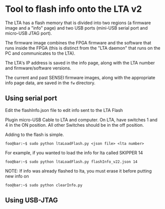 # Tool to flash info onto the LTA v2
The LTA has a flash memory that is divided into two regions (a firmware image and a "info" page) and two USB ports (mini-USB serial port and micro-USB JTAG port).

The firmware image combines the FPGA firmware and the software that runs inside the FPGA (this is distinct from the "LTA daemon" that runs on the PC and communicates to the LTA).

The LTA's IP address is saved in the info page, along with the LTA number and firmware/software versions.

The current and past SENSEI firmware images, along with the appropriate info page data, are saved in the `fw` directory.

## Using serial port
Edit the flashInfo.json file to edit info sent to the LTA Flash

Plugin micro-USB Cable to LTA and computer. On LTA, have switches 1 and 4 in the ON position. All other Switches should be in the off position.

Adding to the flash is simple.
```console
foo@bar:~$ sudo python ltaLoadFlash.py <json file> <lta number> 
``` 

For example, if you wanted to load the info for lta called SKIPPER 14
```console
foo@bar:~$ sudo python ltaLoadFlash.py flashInfo_v22.json 14
```

NOTE: If info was already flashed to lta, you must erase it before putting new info on
```console
foo@bar:~$ sudo python clearInfo.py
```

## Using USB-JTAG
